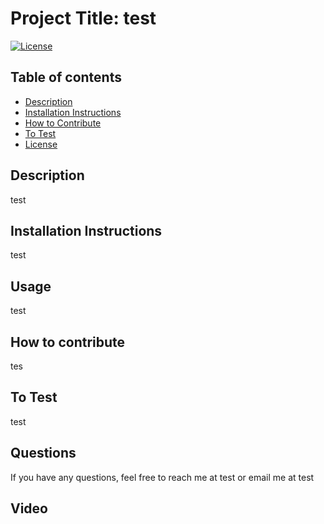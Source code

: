 # Project Title: test
[![License](https://img.shields.io/badge/License-MIT-blue.svg)](https://opensource.org/licenses/)

        
## Table of contents
* [Description](#description)
* [Installation Instructions](#Installation-Instructions)
* [How to Contribute](#How-to-Contribute)
* [To Test](#To-Test)
* [License](#License)

## Description 
test
## Installation Instructions
test
## Usage
test
## How to contribute
tes
## To Test
test
## Questions
If you have any questions, feel free to reach me at test or email me at 
test
## Video 
